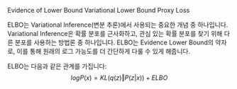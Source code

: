 Evidence of Lower Bound
Variational Lower Bound
Proxy Loss

ELBO는 Variational Inference(변분 추론)에서 사용되는 중요한 개념 중 하나입니다. Variational Inference은 확률 분포를 근사화하고, 관심 있는 확률 분포를 찾기 위해 다른 분포를 사용하는 방법론 중 하나입니다. ELBO는 Evidence Lower Bound의 약자로, 이를 통해 원래의 로그 가능도를 더 간단하게 다룰 수 있게 해줍니다.

ELBO는 다음과 같은 관계를 가집니다:
$$ logP(x) = KL(q(z) \Vert P(z|x)) + ELBO $$
